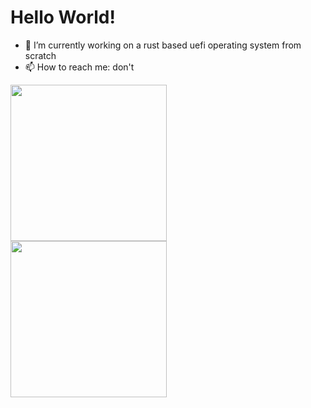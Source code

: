 # Hello World!

- 🔭 I’m currently working on a rust based uefi operating system  from scratch
- 📫 How to reach me: don't

<img align="left" width="250" src="https://github-readme-stats.vercel.app/api/top-langs/?username=IdoMessenberg&layout=compact#gh-light-mode-only">
<img align="left" width="250" src="https://github-readme-stats.vercel.app/api/top-langs/?username=IdoMessenberg&theme=dark&layout=compact#gh-dark-mode-only">
